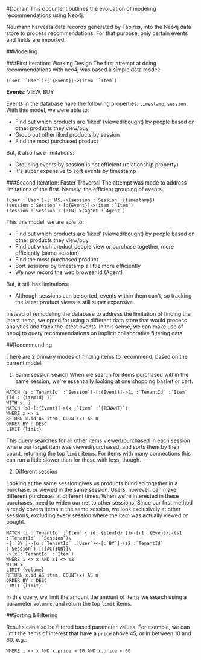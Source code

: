 #Domain
This document outlines the evoluation of modeling recommendations using Neo4j.

Neumann harvests data records generated by Tapirus, into the Neo4j data store to process recommendations. For that purpose,
only certain events and fields are imported.


##Modelling

###First Iteration: Working Design
The first attempt at doing recommendations with neo4j was based a simple data model:

```cypher
(user :`User`)-[:{Event}]->(item :`Item`)
```

**Events**: VIEW, BUY

Events in the database have the following properties: `timestamp`, `session`.
With this model, we were able to:

  - Find out which products are 'liked' (viewed/bought) by people based on other products they view/buy
  - Group out other liked products by session
  - Find the most purchased product
  
But, it also have limitations:

  - Grouping events by session is not efficient (relationship property)
  - It's super expensive to sort events by timestamp

###Second Iteration: Faster Traversal
The attempt was made to address limitations of the first. Namely, the efficient grouping of events.

```cypher
(user :`User`)-[:HAS]->(session :`Session` {timestamp})
(session :`Session`)-[:{Event}]->(item :`Item`)
(session :`Session`)-[:IN]->(agent :`Agent`)
```

This this model, we are able to:
    
  - Find out which products are 'liked' (viewed/bought) by people based on other products they view/buy    
  - Find out which product people view or purchase together, more efficiently (same session)
  - Find the most purchased product
  - Sort sessions by timestamp a little more efficiently
  - We now record the web browser id (Agent) 
  
But, it still has limitations:

  - Although sessions can be sorted, events within them can't, so tracking the latest product views is still
  super expensive
  
  
Instead of remodeling the database to address the limitation of finding the latest items, we opted for using
a different data store that would process analytics and track the latest events.
In this sense, we can make use of neo4j to query recommendations on implicit collaborative filtering data.

##Recommending

There are 2 primary modes of finding items to recommend, based on the current model.

1. Same session search
When we search for items purchased within the same session, we're essentially looking at one shopping basket or cart.

```cypher
MATCH (s :`TenantId` :`Session`)-[:{Event}]->(i :`TenantId` :`Item` {id : {itemId} })
WITH s, i
MATCH (s)-[:{Event}]->(x :`Item` :`{TENANT}`)
WHERE x <> i
RETURN x.id AS item, COUNT(x) AS n
ORDER BY n DESC
LIMIT {limit}
```

This query searches for all other items viewed/purchased in each session where our target item was viewed/purchased,
and sorts them by their count, returning the top `limit` items.
For items with many connections this can run a little slower than for those with less, though.

2. Different session

Looking at the same session gives us products bundled together in a purchase, or viewed in the same session.
Users, however, can make different purchases at different times. When we're interested in these purchases, 
need to widen our net to other sessions. Since our first method already covers items in the same session,
we look exclusively at other sessions, excluding every session where the item was actually viewed or bought.

```cypher
MATCH (i :`TenantId` :`Item` { id: {itemId} })<-[r1 :{Event}]-(s1 :`TenantId` :`Session`)\
-[:`BY`]->(u :`TenantId` :`User`)<-[:`BY`]-(s2 :`TenantId` :`Session`)-[:{ACTION}]\
->(x :`TenantId` :`Item`)
WHERE i <> x AND s1 <> s2
WITH x
LIMIT {volume}
RETURN x.id AS item, COUNT(x) AS n
ORDER BY n DESC
LIMIT {limit}
```

In this query, we limit the amount the amount of items we search using a parameter `volumne`,
and return the top `limit` items.


##Sorting & Filtering

Results can also be filtered based parameter values. For example, we can limit the items of interest
that have a `price` above 45, or in between 10 and 60, e.g.:

```cypher
WHERE i <> x AND x.price > 10 AND x.price < 60
```
